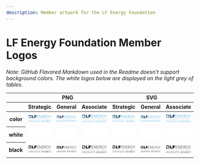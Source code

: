```yaml
---
description: Member artwork for the LF Energy Foundation
---
```


# LF Energy Foundation Member Logos

*Note: GitHub Flavored Markdown used in the Readme doesn't support background colors. The white logos below are displayed on the light grey of tables.*

<table class="logos-table">
<thead>
		<tr>
			<th></th>
			<th colspan="3">PNG</th>
			<th colspan="3">SVG</th>
		</tr>
		<tr>
			<th></th>
			<th>Strategic</th>
			<th>General</th>
			<th>Associate</th>
			<th>Strategic</th>
			<th>General</th>
			<th>Associate</th>
		</tr>
	</thead>	
    <tbody>
        <tr>
            <th>color</th>
            <td><a href="strategic/color/lf-energy-member-strategic-color.png" download><img src="strategic/color/lf-energy-member-strategic-color.png" width="200"></a></td>
            <td><a href="general/color/lf-energy-member-general-color.png" download><img src="general/color/lf-energy-member-general-color.png" width="200"></a></td>
            <td><a href="associate/color/lf-energy-member-associate-color.png" download><img src="associate/color/lf-energy-member-associate-color.png" width="200"></a></td>
            <td><a href="strategic/color/lf-energy-member-strategic-color.svg" download><img src="strategic/color/lf-energy-member-strategic-color.svg" width="200"></a></td>
            <td><a href="general/color/lf-energy-member-general-color.svg" download><img src="general/color/lf-energy-member-general-color.svg" width="200"></a></td>
            <td><a href="associate/color/lf-energy-member-associate-color.svg" download><img src="associate/color/lf-energy-member-associate-color.svg" width="200"></a></td>
        </tr>
        <tr>
            <th>white</th>
            <td><a href="strategic/white/lf-energy-member-strategic-white.png" download><img src="strategic/white/lf-energy-member-strategic-white.png" width="200"></a></td>
            <td><a href="general/white/lf-energy-member-general-white.png" download><img src="general/white/lf-energy-member-general-white.png" width="200"></a></td>
            <td><a href="associate/white/lf-energy-member-associate-white.png" download><img src="associate/white/lf-energy-member-associate-white.png" width="200"></a></td>
            <td><a href="strategic/white/lf-energy-member-strategic-white.svg" download><img src="strategic/white/lf-energy-member-strategic-white.svg" width="200"></a></td>
            <td><a href="general/white/lf-energy-member-general-white.svg" download><img src="general/white/lf-energy-member-general-white.svg" width="200"></a></td>
            <td><a href="associate/white/lf-energy-member-associate-white.svg" download><img src="associate/white/lf-energy-member-associate-white.svg" width="200"></a></td>
        </tr>
        <tr>
            <th>black</th>
            <td><a href="strategic/black/lf-energy-member-strategic-black.png" download><img src="strategic/black/lf-energy-member-strategic-black.png" width="200"></a></td>
            <td><a href="general/black/lf-energy-member-general-black.png" download><img src="general/black/lf-energy-member-general-black.png" width="200"></a></td>
            <td><a href="associate/black/lf-energy-member-associate-black.png" download><img src="associate/black/lf-energy-member-associate-black.png" width="200"></a></td>
            <td><a href="strategic/black/lf-energy-member-strategic-black.svg" download><img src="strategic/black/lf-energy-member-strategic-black.svg" width="200"></a></td>
            <td><a href="general/black/lf-energy-member-general-black.svg" download><img src="general/black/lf-energy-member-general-black.svg" width="200"></a></td>
            <td><a href="associate/black/lf-energy-member-associate-black.svg" download><img src="associate/black/lf-energy-member-associate-black.svg" width="200"></a></td>
        </tr>
    </tbody>
</table>



